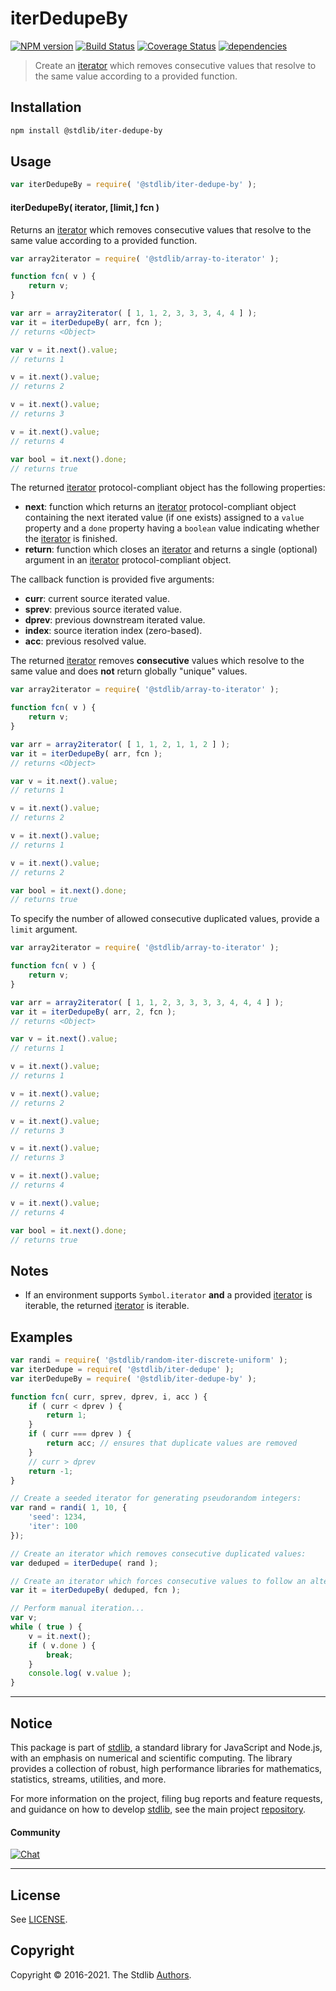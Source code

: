 <!--

@license Apache-2.0

Copyright (c) 2019 The Stdlib Authors.

Licensed under the Apache License, Version 2.0 (the "License");
you may not use this file except in compliance with the License.
You may obtain a copy of the License at

   http://www.apache.org/licenses/LICENSE-2.0

Unless required by applicable law or agreed to in writing, software
distributed under the License is distributed on an "AS IS" BASIS,
WITHOUT WARRANTIES OR CONDITIONS OF ANY KIND, either express or implied.
See the License for the specific language governing permissions and
limitations under the License.

-->

# iterDedupeBy

[![NPM version][npm-image]][npm-url] [![Build Status][test-image]][test-url] [![Coverage Status][coverage-image]][coverage-url] [![dependencies][dependencies-image]][dependencies-url]

> Create an [iterator][mdn-iterator-protocol] which removes consecutive values that resolve to the same value according to a provided function.

<!-- Section to include introductory text. Make sure to keep an empty line after the intro `section` element and another before the `/section` close. -->

<section class="intro">

</section>

<!-- /.intro -->

<!-- Package usage documentation. -->

<section class="installation">

## Installation

```bash
npm install @stdlib/iter-dedupe-by
```

</section>

<section class="usage">

## Usage

```javascript
var iterDedupeBy = require( '@stdlib/iter-dedupe-by' );
```

#### iterDedupeBy( iterator, \[limit,] fcn )

Returns an [iterator][mdn-iterator-protocol] which removes consecutive values that resolve to the same value according to a provided function.

```javascript
var array2iterator = require( '@stdlib/array-to-iterator' );

function fcn( v ) {
    return v;
}

var arr = array2iterator( [ 1, 1, 2, 3, 3, 3, 4, 4 ] );
var it = iterDedupeBy( arr, fcn );
// returns <Object>

var v = it.next().value;
// returns 1

v = it.next().value;
// returns 2

v = it.next().value;
// returns 3

v = it.next().value;
// returns 4

var bool = it.next().done;
// returns true
```

The returned [iterator][mdn-iterator-protocol] protocol-compliant object has the following properties:

-   **next**: function which returns an [iterator][mdn-iterator-protocol] protocol-compliant object containing the next iterated value (if one exists) assigned to a `value` property and a `done` property having a `boolean` value indicating whether the [iterator][mdn-iterator-protocol] is finished.
-   **return**: function which closes an [iterator][mdn-iterator-protocol] and returns a single (optional) argument in an [iterator][mdn-iterator-protocol] protocol-compliant object.

The callback function is provided five arguments:

-   **curr**: current source iterated value.
-   **sprev**: previous source iterated value.
-   **dprev**: previous downstream iterated value.
-   **index**: source iteration index (zero-based).
-   **acc**: previous resolved value.

The returned [iterator][mdn-iterator-protocol] removes **consecutive** values which resolve to the same value and does **not** return globally "unique" values.

```javascript
var array2iterator = require( '@stdlib/array-to-iterator' );

function fcn( v ) {
    return v;
}

var arr = array2iterator( [ 1, 1, 2, 1, 1, 2 ] );
var it = iterDedupeBy( arr, fcn );
// returns <Object>

var v = it.next().value;
// returns 1

v = it.next().value;
// returns 2

v = it.next().value;
// returns 1

v = it.next().value;
// returns 2

var bool = it.next().done;
// returns true
```

To specify the number of allowed consecutive duplicated values, provide a `limit` argument.

```javascript
var array2iterator = require( '@stdlib/array-to-iterator' );

function fcn( v ) {
    return v;
}

var arr = array2iterator( [ 1, 1, 2, 3, 3, 3, 3, 4, 4, 4 ] );
var it = iterDedupeBy( arr, 2, fcn );
// returns <Object>

var v = it.next().value;
// returns 1

v = it.next().value;
// returns 1

v = it.next().value;
// returns 2

v = it.next().value;
// returns 3

v = it.next().value;
// returns 3

v = it.next().value;
// returns 4

v = it.next().value;
// returns 4

var bool = it.next().done;
// returns true
```

</section>

<!-- /.usage -->

<!-- Package usage notes. Make sure to keep an empty line after the `section` element and another before the `/section` close. -->

<section class="notes">

## Notes

-   If an environment supports `Symbol.iterator` **and** a provided [iterator][mdn-iterator-protocol] is iterable, the returned [iterator][mdn-iterator-protocol] is iterable.

</section>

<!-- /.notes -->

<!-- Package usage examples. -->

<section class="examples">

## Examples

<!-- eslint no-undef: "error" -->

```javascript
var randi = require( '@stdlib/random-iter-discrete-uniform' );
var iterDedupe = require( '@stdlib/iter-dedupe' );
var iterDedupeBy = require( '@stdlib/iter-dedupe-by' );

function fcn( curr, sprev, dprev, i, acc ) {
    if ( curr < dprev ) {
        return 1;
    }
    if ( curr === dprev ) {
        return acc; // ensures that duplicate values are removed
    }
    // curr > dprev
    return -1;
}

// Create a seeded iterator for generating pseudorandom integers:
var rand = randi( 1, 10, {
    'seed': 1234,
    'iter': 100
});

// Create an iterator which removes consecutive duplicated values:
var deduped = iterDedupe( rand );

// Create an iterator which forces consecutive values to follow an alternating less than, greater than pattern:
var it = iterDedupeBy( deduped, fcn );

// Perform manual iteration...
var v;
while ( true ) {
    v = it.next();
    if ( v.done ) {
        break;
    }
    console.log( v.value );
}
```

</section>

<!-- /.examples -->

<!-- Section to include cited references. If references are included, add a horizontal rule *before* the section. Make sure to keep an empty line after the `section` element and another before the `/section` close. -->

<section class="references">

</section>

<!-- /.references -->

<!-- Section for all links. Make sure to keep an empty line after the `section` element and another before the `/section` close. -->


<section class="main-repo" >

* * *

## Notice

This package is part of [stdlib][stdlib], a standard library for JavaScript and Node.js, with an emphasis on numerical and scientific computing. The library provides a collection of robust, high performance libraries for mathematics, statistics, streams, utilities, and more.

For more information on the project, filing bug reports and feature requests, and guidance on how to develop [stdlib][stdlib], see the main project [repository][stdlib].

#### Community

[![Chat][chat-image]][chat-url]

---

## License

See [LICENSE][stdlib-license].


## Copyright

Copyright &copy; 2016-2021. The Stdlib [Authors][stdlib-authors].

</section>

<!-- /.stdlib -->

<!-- Section for all links. Make sure to keep an empty line after the `section` element and another before the `/section` close. -->

<section class="links">

[npm-image]: http://img.shields.io/npm/v/@stdlib/iter-dedupe-by.svg
[npm-url]: https://npmjs.org/package/@stdlib/iter-dedupe-by

[test-image]: https://github.com/stdlib-js/iter-dedupe-by/actions/workflows/test.yml/badge.svg
[test-url]: https://github.com/stdlib-js/iter-dedupe-by/actions/workflows/test.yml

[coverage-image]: https://img.shields.io/codecov/c/github/stdlib-js/iter-dedupe-by/main.svg
[coverage-url]: https://codecov.io/github/stdlib-js/iter-dedupe-by?branch=main

[dependencies-image]: https://img.shields.io/david/stdlib-js/iter-dedupe-by.svg
[dependencies-url]: https://david-dm.org/stdlib-js/iter-dedupe-by/main

[chat-image]: https://img.shields.io/gitter/room/stdlib-js/stdlib.svg
[chat-url]: https://gitter.im/stdlib-js/stdlib/

[stdlib]: https://github.com/stdlib-js/stdlib

[stdlib-authors]: https://github.com/stdlib-js/stdlib/graphs/contributors

[stdlib-license]: https://raw.githubusercontent.com/stdlib-js/iter-dedupe-by/main/LICENSE

[mdn-iterator-protocol]: https://developer.mozilla.org/en-US/docs/Web/JavaScript/Reference/Iteration_protocols#The_iterator_protocol

</section>

<!-- /.links -->
